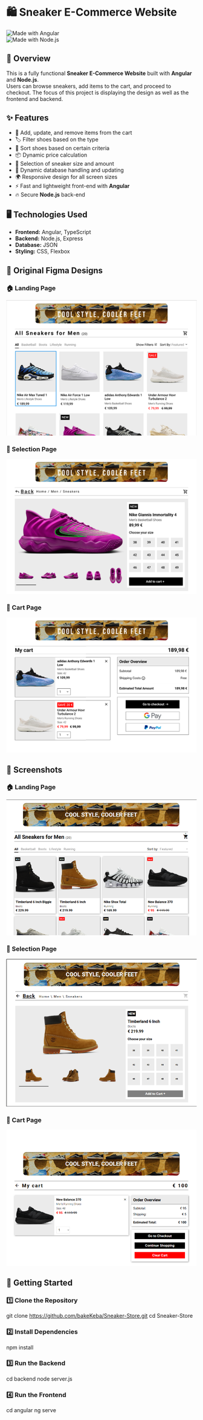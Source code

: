 # 🛍️ Sneaker E-Commerce Website  

![Made with Angular](https://img.shields.io/badge/Made%20with-Angular-red?logo=angular)  
![Made with Node.js](https://img.shields.io/badge/Backend-Node.js-green?logo=node.js)  

## 🚀 Overview  
This is a fully functional **Sneaker E-Commerce Website** built with **Angular** and **Node.js**.  
Users can browse sneakers, add items to the cart, and proceed to checkout. The focus of this project is displaying the design as well as the frontend and backend.

## ✨ Features  
- 🛒 Add, update, and remove items from the cart
- 🏷️ Filter shoes based on the type
- 🔽 Sort shoes based on certain criteria
- 📦 Dynamic price calculation
- 🎯 Selection of sneaker size and amount
- 💾 Dynamic database handling and updating
- 🌍 Responsive design for all screen sizes  
- ⚡️ Fast and lightweight front-end with **Angular**  
- 🔥 Secure **Node.js** back-end  

## 🖥️ Technologies Used  
- **Frontend:** Angular, TypeScript  
- **Backend:** Node.js, Express  
- **Database:** JSON
- **Styling:** CSS, Flexbox

## 📸 Original Figma Designs

### 🏠 Landing Page  
![Landing Page](https://raw.githubusercontent.com/bakeKeba/Sneaker-Store/main/screenshots/figma_landing_page.png)  

### 🎯 Selection Page  
![Selection Page](https://raw.githubusercontent.com/bakeKeba/Sneaker-Store/main/screenshots/figma_selection_page.png) 

### 🛒 Cart Page  
![Cart Page](https://raw.githubusercontent.com/bakeKeba/Sneaker-Store/main/screenshots/figma_cart_page.png)  


## 📸 Screenshots  

### 🏠 Landing Page  
![Landing Page](https://raw.githubusercontent.com/bakeKeba/Sneaker-Store/main/screenshots/sneaker_store_1.png)  

### 🎯 Selection Page  
![Selection Page](https://raw.githubusercontent.com/bakeKeba/Sneaker-Store/main/screenshots/sneaker_store_2.png) 

### 🛒 Cart Page  
![Cart Page](https://raw.githubusercontent.com/bakeKeba/Sneaker-Store/main/screenshots/sneaker_store_3.png)  

## 🚀 Getting Started  

### 1️⃣ Clone the Repository  
git clone https://github.com/bakeKeba/Sneaker-Store.git
cd Sneaker-Store

### 2️⃣ Install Dependencies
npm install

### 3️⃣ Run the Backend
cd backend
node server.js

### 4️⃣ Run the Frontend
cd angular
ng serve
